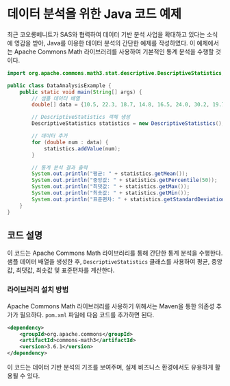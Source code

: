 # 데이터 분석을 위한 Java 코드 예제

최근 코오롱베니트가 SAS와 협력하여 데이터 기반 분석 사업을 확대하고 있다는 소식에 영감을 받아, Java를 이용한 데이터 분석의 간단한 예제를 작성하였다. 이 예제에서는 Apache Commons Math 라이브러리를 사용하여 기본적인 통계 분석을 수행할 것이다.

```java
import org.apache.commons.math3.stat.descriptive.DescriptiveStatistics;

public class DataAnalysisExample {
    public static void main(String[] args) {
        // 샘플 데이터 배열
        double[] data = {10.5, 22.3, 18.7, 14.8, 16.5, 24.0, 30.2, 19.7};

        // DescriptiveStatistics 객체 생성
        DescriptiveStatistics statistics = new DescriptiveStatistics();

        // 데이터 추가
        for (double num : data) {
            statistics.addValue(num);
        }

        // 통계 분석 결과 출력
        System.out.println("평균: " + statistics.getMean());
        System.out.println("중앙값: " + statistics.getPercentile(50));
        System.out.println("최댓값: " + statistics.getMax());
        System.out.println("최솟값: " + statistics.getMin());
        System.out.println("표준편차: " + statistics.getStandardDeviation());
    }
}
```

## 코드 설명
이 코드는 Apache Commons Math 라이브러리를 통해 간단한 통계 분석을 수행한다. 샘플 데이터 배열을 생성한 후, `DescriptiveStatistics` 클래스를 사용하여 평균, 중앙값, 최댓값, 최솟값 및 표준편차를 계산한다. 

### 라이브러리 설치 방법
Apache Commons Math 라이브러리를 사용하기 위해서는 Maven을 통한 의존성 추가가 필요하다. `pom.xml` 파일에 다음 코드를 추가하면 된다.

```xml
<dependency>
    <groupId>org.apache.commons</groupId>
    <artifactId>commons-math3</artifactId>
    <version>3.6.1</version>
</dependency>
```

이 코드는 데이터 기반 분석의 기초를 보여주며, 실제 비즈니스 환경에서도 유용하게 활용될 수 있다.